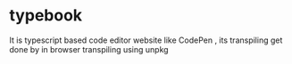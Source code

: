 # typebook
It is typescript based code editor website like CodePen , its  transpiling get done by in browser transpiling using unpkg
